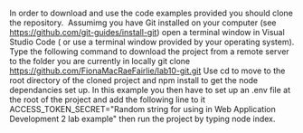 In order to download and use the code examples provided you should clone the repository. 
Assumimg you have Git installed on your computer (see https://github.com/git-guides/install-git) open a terminal window in Visual Studio Code ( or use a terminal window provided by your operating system). Type the following command to download the project from a remote server to the folder you are currently in locally
git clone https://github.com/FionaMacRaeFairlie/lab10-git.git
Use cd to move to the root directory of the cloned project and npm install to get the node dependancies set up. In this example you then have to set up an .env file at the root of the project and add the following line to it ACCESS_TOKEN_SECRET="Random string for using in Web Application Development 2 lab example" then run the project by typing node index.

